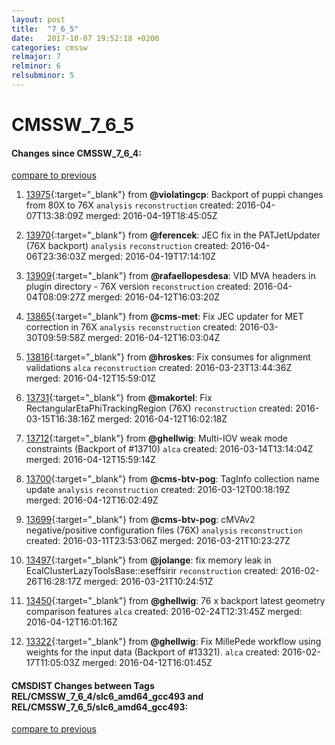 ```yaml
---
layout: post
title:  "7_6_5"
date:   2017-10-07 19:52:18 +0200
categories: cmssw
relmajor: 7
relminor: 6
relsubminor: 5
---
```


# CMSSW_7_6_5
#### Changes since CMSSW_7_6_4:

[compare to previous](https://github.com/cms-sw/cmssw/compare/CMSSW_7_6_4...CMSSW_7_6_5)



1. [13975](http://github.com/cms-sw/cmssw/pull/13975){:target="_blank"}  from **@violatingcp**: Backport of puppi changes from 80X to 76X `analysis`  `reconstruction`  created: 2016-04-07T13:38:09Z merged: 2016-04-19T18:45:05Z

1. [13970](http://github.com/cms-sw/cmssw/pull/13970){:target="_blank"}  from **@ferencek**: JEC fix in the PATJetUpdater (76X backport) `analysis`  `reconstruction`  created: 2016-04-06T23:36:03Z merged: 2016-04-19T17:14:10Z

1. [13909](http://github.com/cms-sw/cmssw/pull/13909){:target="_blank"}  from **@rafaellopesdesa**: VID MVA headers in plugin directory - 76X version `reconstruction`  created: 2016-04-04T08:09:27Z merged: 2016-04-12T16:03:20Z

1. [13865](http://github.com/cms-sw/cmssw/pull/13865){:target="_blank"}  from **@cms-met**: Fix JEC updater for MET correction in 76X `analysis`  `reconstruction`  created: 2016-03-30T09:59:58Z merged: 2016-04-12T16:03:04Z

1. [13816](http://github.com/cms-sw/cmssw/pull/13816){:target="_blank"}  from **@hroskes**: Fix consumes for alignment validations `alca`  `reconstruction`  created: 2016-03-23T13:44:36Z merged: 2016-04-12T15:59:01Z

1. [13731](http://github.com/cms-sw/cmssw/pull/13731){:target="_blank"}  from **@makortel**: Fix RectangularEtaPhiTrackingRegion (76X) `reconstruction`  created: 2016-03-15T16:38:16Z merged: 2016-04-12T16:02:18Z

1. [13712](http://github.com/cms-sw/cmssw/pull/13712){:target="_blank"}  from **@ghellwig**: Multi-IOV weak mode constraints (Backport of #13710) `alca`  created: 2016-03-14T13:14:04Z merged: 2016-04-12T15:59:14Z

1. [13700](http://github.com/cms-sw/cmssw/pull/13700){:target="_blank"}  from **@cms-btv-pog**: TagInfo collection name update `analysis`  `reconstruction`  created: 2016-03-12T00:18:19Z merged: 2016-04-12T16:02:49Z

1. [13699](http://github.com/cms-sw/cmssw/pull/13699){:target="_blank"}  from **@cms-btv-pog**: cMVAv2 negative/positive configuration files (76X) `analysis`  `reconstruction`  created: 2016-03-11T23:53:06Z merged: 2016-03-21T10:23:27Z

1. [13497](http://github.com/cms-sw/cmssw/pull/13497){:target="_blank"}  from **@jolange**: fix memory leak in EcalClusterLazyToolsBase::eseffsirir `reconstruction`  created: 2016-02-26T16:28:17Z merged: 2016-03-21T10:24:51Z

1. [13450](http://github.com/cms-sw/cmssw/pull/13450){:target="_blank"}  from **@ghellwig**: 76 x backport latest geometry comparison features `alca`  created: 2016-02-24T12:31:45Z merged: 2016-04-12T16:01:16Z

1. [13322](http://github.com/cms-sw/cmssw/pull/13322){:target="_blank"}  from **@ghellwig**: Fix MillePede workflow using weights for the input data (Backport of #13321). `alca`  created: 2016-02-17T11:05:03Z merged: 2016-04-12T16:01:45Z

#### CMSDIST Changes between Tags REL/CMSSW_7_6_4/slc6_amd64_gcc493 and REL/CMSSW_7_6_5/slc6_amd64_gcc493:

[compare to previous](https://github.com/cms-sw/cmsdist/compare/REL/CMSSW_7_6_4/slc6_amd64_gcc493...REL/CMSSW_7_6_5/slc6_amd64_gcc493)


